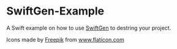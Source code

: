 # SwiftGen-Example
A Swift example on how to use [SwiftGen](https://github.com/SwiftGen/SwiftGen) to destring your project.

<div>Icons made by <a href="https://www.freepik.com" title="Freepik">Freepik</a> from <a href="https://www.flaticon.com/" title="Flaticon">www.flaticon.com</a></div>
